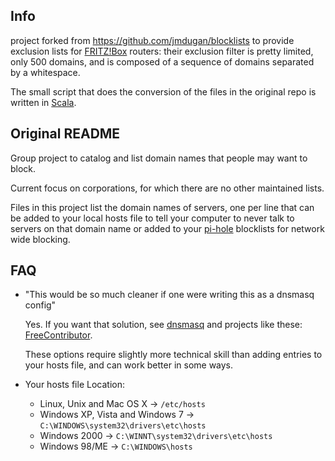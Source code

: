 ## Info

project forked from https://github.com/jmdugan/blocklists to provide exclusion lists for 
[FRITZ!Box](https://en.avm.de/products/fritzbox/) routers: their exclusion filter is pretty limited,
only 500 domains, and is composed of a sequence of domains separated by a whitespace.

The small script that does the conversion of the files in the original repo is written in [Scala](https://www.scala-lang.org/).


## Original README

Group project to catalog and list domain names that people may want to block.  

Current focus on corporations, for which there are no other maintained lists.

Files in this project list the domain names of servers, one per line that can be added to your local hosts file to tell your computer to never talk to servers on that domain name or added to your [pi-hole](https://github.com/pi-hole/pi-hole) blocklists for network wide blocking.


## FAQ

* "This would be so much cleaner if one were writing this as a dnsmasq config"

  Yes.  If you want that solution, see [dnsmasq](http://www.thekelleys.org.uk/dnsmasq/doc.html)
  and projects like these: [FreeContributor](https://github.com/evilneuro/FreeContributor).

  These options require slightly more technical skill than adding entries to your hosts file, 
  and can work better in some ways.

* Your hosts file Location:
  * Linux, Unix and Mac OS X  -> `/etc/hosts`
  * Windows XP, Vista and Windows 7 ->  `C:\WINDOWS\system32\drivers\etc\hosts`
  * Windows 2000  -> `C:\WINNT\system32\drivers\etc\hosts`
  * Windows 98/ME ->  `C:\WINDOWS\hosts`
